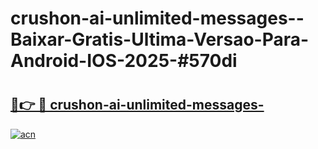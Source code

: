# crushon-ai-unlimited-messages--Baixar-Gratis-Ultima-Versao-Para-Android-IOS-2025-#570di

# <h2><a href="https://ainizakaria.my?title=crushon-ai-unlimited-messages-&ref=25M">🔗👉 🔴 crushon-ai-unlimited-messages-</a></h2>

[![acn](https://github.com/user-attachments/assets/0f9c940e-d8b0-45ae-aac7-cd30a18b3e1c)](https://ainizakaria.my?title=crushon-ai-unlimited-messages-&ref=25M)

